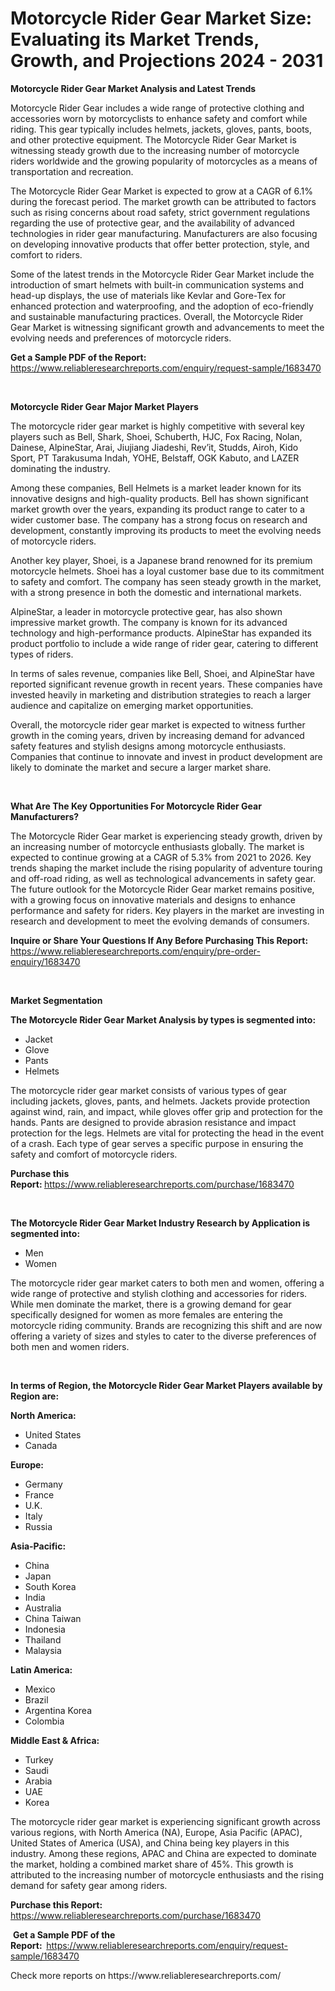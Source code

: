 <p><h1>Motorcycle Rider Gear Market Size: Evaluating its Market Trends, Growth, and Projections 2024 - 2031</h1></p><p><strong>Motorcycle Rider Gear Market Analysis and Latest Trends</strong></p>
<p><p>Motorcycle Rider Gear includes a wide range of protective clothing and accessories worn by motorcyclists to enhance safety and comfort while riding. This gear typically includes helmets, jackets, gloves, pants, boots, and other protective equipment. The Motorcycle Rider Gear Market is witnessing steady growth due to the increasing number of motorcycle riders worldwide and the growing popularity of motorcycles as a means of transportation and recreation. </p><p>The Motorcycle Rider Gear Market is expected to grow at a CAGR of 6.1% during the forecast period. The market growth can be attributed to factors such as rising concerns about road safety, strict government regulations regarding the use of protective gear, and the availability of advanced technologies in rider gear manufacturing. Manufacturers are also focusing on developing innovative products that offer better protection, style, and comfort to riders. </p><p>Some of the latest trends in the Motorcycle Rider Gear Market include the introduction of smart helmets with built-in communication systems and head-up displays, the use of materials like Kevlar and Gore-Tex for enhanced protection and waterproofing, and the adoption of eco-friendly and sustainable manufacturing practices. Overall, the Motorcycle Rider Gear Market is witnessing significant growth and advancements to meet the evolving needs and preferences of motorcycle riders.</p></p>
<p><strong>Get a Sample PDF of the Report:&nbsp;</strong> <a href="https://www.reliableresearchreports.com/enquiry/request-sample/1683470">https://www.reliableresearchreports.com/enquiry/request-sample/1683470</a></p>
<p>&nbsp;</p>
<p><strong>Motorcycle Rider Gear Major Market Players</strong></p>
<p><p>The motorcycle rider gear market is highly competitive with several key players such as Bell, Shark, Shoei, Schuberth, HJC, Fox Racing, Nolan, Dainese, AlpineStar, Arai, Jiujiang Jiadeshi, Rev’it, Studds, Airoh, Kido Sport, PT Tarakusuma Indah, YOHE, Belstaff, OGK Kabuto, and LAZER dominating the industry.</p><p>Among these companies, Bell Helmets is a market leader known for its innovative designs and high-quality products. Bell has shown significant market growth over the years, expanding its product range to cater to a wider customer base. The company has a strong focus on research and development, constantly improving its products to meet the evolving needs of motorcycle riders.</p><p>Another key player, Shoei, is a Japanese brand renowned for its premium motorcycle helmets. Shoei has a loyal customer base due to its commitment to safety and comfort. The company has seen steady growth in the market, with a strong presence in both the domestic and international markets.</p><p>AlpineStar, a leader in motorcycle protective gear, has also shown impressive market growth. The company is known for its advanced technology and high-performance products. AlpineStar has expanded its product portfolio to include a wide range of rider gear, catering to different types of riders.</p><p>In terms of sales revenue, companies like Bell, Shoei, and AlpineStar have reported significant revenue growth in recent years. These companies have invested heavily in marketing and distribution strategies to reach a larger audience and capitalize on emerging market opportunities.</p><p>Overall, the motorcycle rider gear market is expected to witness further growth in the coming years, driven by increasing demand for advanced safety features and stylish designs among motorcycle enthusiasts. Companies that continue to innovate and invest in product development are likely to dominate the market and secure a larger market share.</p></p>
<p>&nbsp;</p>
<p><strong>What Are The Key Opportunities For Motorcycle Rider Gear Manufacturers?</strong></p>
<p><p>The Motorcycle Rider Gear market is experiencing steady growth, driven by an increasing number of motorcycle enthusiasts globally. The market is expected to continue growing at a CAGR of 5.3% from 2021 to 2026. Key trends shaping the market include the rising popularity of adventure touring and off-road riding, as well as technological advancements in safety gear. The future outlook for the Motorcycle Rider Gear market remains positive, with a growing focus on innovative materials and designs to enhance performance and safety for riders. Key players in the market are investing in research and development to meet the evolving demands of consumers.</p></p>
<p><strong>Inquire or Share Your Questions If Any Before Purchasing This Report:</strong> <a href="https://www.reliableresearchreports.com/enquiry/pre-order-enquiry/1683470">https://www.reliableresearchreports.com/enquiry/pre-order-enquiry/1683470</a></p>
<p>&nbsp;</p>
<p><strong>Market Segmentation</strong></p>
<p><strong>The Motorcycle Rider Gear Market Analysis by types is segmented into:</strong></p>
<p><ul><li>Jacket</li><li>Glove</li><li>Pants</li><li>Helmets</li></ul></p>
<p><p>The motorcycle rider gear market consists of various types of gear including jackets, gloves, pants, and helmets. Jackets provide protection against wind, rain, and impact, while gloves offer grip and protection for the hands. Pants are designed to provide abrasion resistance and impact protection for the legs. Helmets are vital for protecting the head in the event of a crash. Each type of gear serves a specific purpose in ensuring the safety and comfort of motorcycle riders.</p></p>
<p><strong>Purchase this Report:&nbsp;</strong><a href="https://www.reliableresearchreports.com/purchase/1683470">https://www.reliableresearchreports.com/purchase/1683470</a></p>
<p>&nbsp;</p>
<p><strong>The Motorcycle Rider Gear Market Industry Research by Application is segmented into:</strong></p>
<p><ul><li>Men</li><li>Women</li></ul></p>
<p><p>The motorcycle rider gear market caters to both men and women, offering a wide range of protective and stylish clothing and accessories for riders. While men dominate the market, there is a growing demand for gear specifically designed for women as more females are entering the motorcycle riding community. Brands are recognizing this shift and are now offering a variety of sizes and styles to cater to the diverse preferences of both men and women riders.</p></p>
<p>&nbsp;</p>
<p><strong>In terms of Region, the Motorcycle Rider Gear Market Players available by Region are:</strong></p>
<p>
    <p> <strong> North America: </strong>
        <ul>
            <li>United States</li>
            <li>Canada</li>
        </ul>
        </p> 
    <p> <strong> Europe: </strong>
        <ul>
            <li>Germany</li>
            <li>France</li>
            <li>U.K.</li>
            <li>Italy</li>
            <li>Russia</li>
        </ul>
        </p> 
    <p> <strong> Asia-Pacific: </strong>
        <ul>
            <li>China</li>
            <li>Japan</li>
            <li>South Korea</li>
            <li>India</li>
            <li>Australia</li>
            <li>China Taiwan</li>
            <li>Indonesia</li>
            <li>Thailand</li>
            <li>Malaysia</li>
        </ul>
        </p> 
    <p> <strong> Latin America: </strong>
        <ul>
            <li>Mexico</li>
            <li>Brazil</li>
            <li>Argentina Korea</li>
            <li>Colombia</li>
        </ul>
        </p> 
    <p> <strong> Middle East & Africa: </strong>
        <ul>
            <li>Turkey</li>
            <li>Saudi</li>
            <li>Arabia</li>
            <li>UAE</li>
            <li>Korea</li>
        </ul>
    </p>
    </p>
<p><p>The motorcycle rider gear market is experiencing significant growth across various regions, with North America (NA), Europe, Asia Pacific (APAC), United States of America (USA), and China being key players in this industry. Among these regions, APAC and China are expected to dominate the market, holding a combined market share of 45%. This growth is attributed to the increasing number of motorcycle enthusiasts and the rising demand for safety gear among riders.</p></p>
<p><strong>Purchase this Report: </strong><a href="https://www.reliableresearchreports.com/purchase/1683470">https://www.reliableresearchreports.com/purchase/1683470</a></p>
<p>&nbsp;<strong>Get a Sample PDF of the Report:&nbsp;&nbsp;</strong><a href="https://www.reliableresearchreports.com/enquiry/request-sample/1683470">https://www.reliableresearchreports.com/enquiry/request-sample/1683470</a></p>
<p><strong></strong></p>
<p>Check more reports on https://www.reliableresearchreports.com/</p>